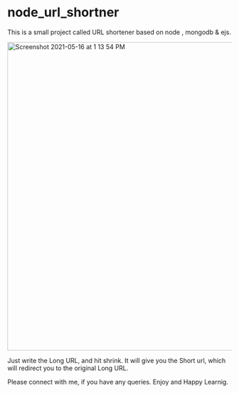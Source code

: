 
# node_url_shortner
This is a small project called URL shortener based on node , mongodb &amp; ejs.

<img width="693" alt="Screenshot 2021-05-16 at 1 13 54 PM" src="https://user-images.githubusercontent.com/33574482/118389697-ab228980-b648-11eb-894f-91fb95b12201.png">


Just write the Long URL, and hit shrink. It will give you the Short url, which will redirect you to the original Long URL.

Please connect with me, if you have any queries.
Enjoy and Happy Learnig.
